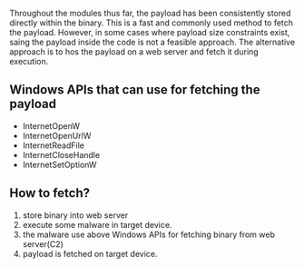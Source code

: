 Throughout the modules thus far, the payload has been consistently stored directly within the binary.
This is a fast and commonly used method to fetch the payload.
However, in some cases where payload size constraints exist, saing the payload inside the code is not a
feasible approach.
The alternative approach is to hos the payload on a web server and fetch it during execution.

## Windows APIs that can use for fetching the payload

- InternetOpenW
- InternetOpenUrlW
- InternetReadFile
- InternetCloseHandle
- InternetSetOptionW

## How to fetch?
1. store binary into web server
2. execute some malware in target device.
3. the malware use above Windows APIs for fetching binary from web server(C2)
4. payload is fetched on target device.
